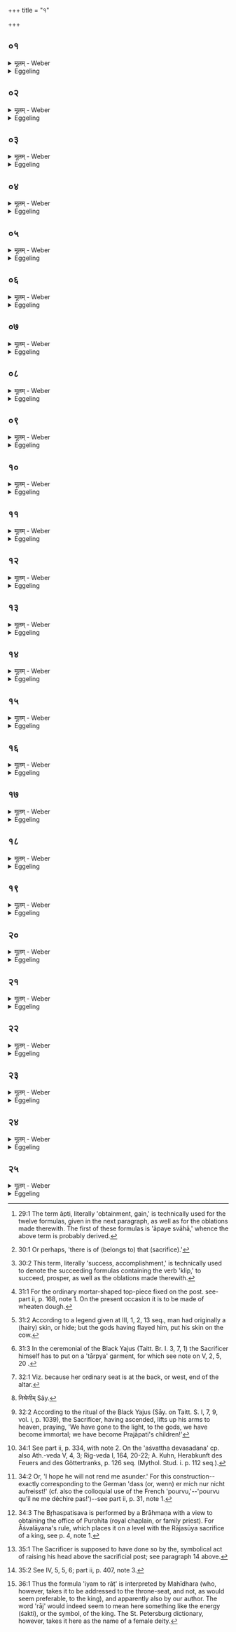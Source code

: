 +++
title = "१"

+++

##  ०१
<details><summary>मूलम् - Weber</summary>

अ᳘थ स्रुवं᳘ चाज्यविला᳘पनीं चादा᳘य॥  
आहवनी᳘यमभ्यै᳘ति स᳘ एता द्वा᳘दशा᳘प्तीर्जुहो᳘ति वा वाच᳘यति वा य᳘दि जुहो᳘ति य᳘दि वाच᳘यति समान᳘ एव ब᳘न्धुः॥
</details>

<details><summary>Eggeling</summary>

1. Thereupon, taking the clipping-spoon (sruva) and the pot for melting butter, he goes to the Āhavanīya fire. He either offers those twelve āptis [^egg_72], or makes (the Sacrificer) pronounce (the

[^egg_72]: 29:1 The term āpti, literally 'obtainment, gain,' is technically used  for the twelve formulas, given in the next paragraph, as well as for the oblations made therewith. The first of these formulas is 'āpaye svāhā,' whence the above term is probably derived.

formulas). Whether he offers, or makes him pronounce (the formulas), the significance is the same.
</details>

##  ०२
<details><summary>मूलम् - Weber</summary>

स᳘ जुहोति॥  
आप᳘ये स्वा᳘हा स्वाप᳘ये स्वा᳘हापिजा᳘यᳫं स्वा᳘हा क्र᳘तवे स्वा᳘हा व᳘सवे स्वा᳘हाहर्प᳘तये स्वाहा᳘ह्ने मुग्धा᳘य स्वा᳘हा मुग्धा᳘य वैनंशिना᳘य स्वा᳘हा विनंशि᳘न आन्त्यायना᳘य स्वाहा᳘न्त्याय भौवना᳘य स्वा᳘हा भु᳘वनस्य प᳘तये स्वाहा᳘धिपतये स्वाहे᳘त्येता द्वा᳘दशाप्तीर्जुहोति द्वा᳘दश वै᳘ मा᳘साः संवत्सर᳘स्य संवत्सरः᳘ प्रजा᳘पतिः प्रजा᳘पतिर्यज्ञस्तॗद्यैॗवास्या᳘प्तिर्या᳘ सम्पत्ता᳘मेॗवैतदु᳘ज्जयति ता᳘मात्म᳘न्कुरुते॥
</details>

<details><summary>Eggeling</summary>

2. He offers, with (Vāj. S. IX, 20), 'To the ally, hail!--To the good ally, hail!--To the after-born, hail!--To the purpose, hail!--To the Vasu, hail!--To the Lord of day, hail!--To the failing day, hail!--To the failing one, sprung from the evanescent, hail!--To the evanescent one, sprung from the terminal, hail!--To the terminal descendant of being, hail!--To the Lord of being, hail!--To the over-lord, hail!' These twelve āptis (obtainments) he offers, because there are twelve months in the year, and Prajāpati is the year, and the sacrifice is Prajāpati: hence whatever obtainment, whatever accomplishment there is for him [^egg_73], that he thereby wins, that he makes his own.

[^egg_73]: 30:1 Or perhaps, 'there is of (belongs to) that (sacrifice).'
</details>

##  ०३
<details><summary>मूलम् - Weber</summary>

अ᳘थ षट् क्ŀ̥प्तीः॥  
जुहो᳘ति वा वाच᳘यति वा य᳘दि जुहो᳘ति य᳘दि वाच᳘यति समान᳘ एव ब᳘न्धुः॥
</details>

<details><summary>Eggeling</summary>

3. He then either offers six kliptis [^egg_74], or makes (the Sacrificer) pronounce them. Whether he offers, or makes him pronounce them, the significance is the same.

[^egg_74]: 30:2 This term, literally 'success, accomplishment,' is technically used to denote the succeeding formulas containing the verb 'klip,' to succeed, prosper, as well as the oblations made therewith.
</details>

##  ०४
<details><summary>मूलम् - Weber</summary>

स᳘ वाचयति॥  
आ᳘युर्यज्ञे᳘न कल्पताम् प्राणो᳘ यज्ञे᳘न कल्पतां च᳘क्षुर्यज्ञे᳘न कल्पतां श्रो᳘त्रं यज्ञे᳘न कल्पताम् पृ᳘ष्ठं यज्ञे᳘न कल्पतां यज्ञो᳘ यज्ञे᳘न कल्पतामि᳘त्येताः षट्क्ŀ̥प्तीर्वाचयति षड्वा᳘ ऋत᳘वः संवत्सर᳘स्य संवत्सरः᳘ प्रजा᳘पतिः प्रजा᳘पतिर्यज्ञस्तॗद्यैॗवास्य क्ŀ̥प्तिर्या सम्पत्ता᳘मेॗवैतदु᳘ज्जयति ता᳘मात्म᳘न्कुरुते॥
</details>

<details><summary>Eggeling</summary>

4. He makes him pronounce (Vāj. S. IX, 21), 'May the life prosper through sacrifice!--May the breath prosper through sacrifice!--May the eye prosper through sacrifice!--May the ear prosper through sacrifice!--May the back prosper through sacrifice!--May the sacrifice

prosper through sacrifice!' These six kliptis he makes him pronounce, because there are six seasons in the year, and Prajāpati is the year, and the sacrifice is Prajāpati: thus whatever success, whatever accomplishment there is for him, that he thereby wins, that he makes his own.
</details>

##  ०५
<details><summary>मूलम् - Weber</summary>

अष्टाश्रिर्यू᳘पो भवति॥  
अष्टा᳘क्षरा वै᳘ गायत्री᳘ गायत्र᳘मग्नेश्छ᳘न्दो देवलोक᳘मेॗवैतेनो᳘ज्जयति सप्तदश᳘भिर्वा᳘सोभिर्यू᳘पो वेष्टितो᳘ वा वि᳘ग्रथितो वा भवति सप्तदशो वै᳘ प्रजा᳘पतिस्त᳘त्प्रजा᳘पतिमु᳘ज्जयति॥
</details>

<details><summary>Eggeling</summary>

5. The sacrificial post is eight-cornered; for the Gāyatrī metre has eight syllables, and the Gāyatrī is Agni's metre: he thereby wins the world of the gods. The post is either wrapt up, or bound up, in seventeen cloths; for Prajāpati is seventeenfold: he thus wins Prajāpati.
</details>

##  ०६
<details><summary>मूलम् - Weber</summary>

गौधूमं᳘ चषा᳘लम् भवति॥  
पु᳘रुषो वै᳘ प्रजा᳘पतेर्ने᳘दिॗष्ठᳫं सो ऽय᳘मत्व᳘गेते वै पु᳘रुषस्यौ᳘षधीनां नेदिष्ठतमां य᳘द्गोधू᳘मास्ते᳘षां न त्व᳘गस्ति मनुष्यलोक᳘मेॗवैतेनो᳘ज्जयति॥
</details>

<details><summary>Eggeling</summary>

6. There is a wheaten head-piece [^egg_75] on it; for man is nearest to Prajāpati, and he is skinless [^egg_76]. And among plants wheat comes nearest to man, (for) it has no skin: thus he thereby wins the world of men.

[^egg_75]: 31:1 For the ordinary mortar-shaped top-piece fixed on the post. see-part ii, p. 168, note 1. On the present occasion it is to be made of wheaten dough.

[^egg_76]: 31:2 According to a legend given at III, 1, 2, 13 seq., man had originally a (hairy) skin, or hide; but the gods having flayed him, put his skin on the cow.
</details>

##  ०७
<details><summary>मूलम् - Weber</summary>

गर्तन्वान्यूपो᳘ ऽतीक्ष्णाग्रो भवति॥  
पितृदेव᳘त्यो वै ग᳘र्तः पितृलोक᳘मेॗवै सप्त᳘दशारत्निर्भवति सप्तदशो वै᳘ प्रजा᳘पतिस्त᳘त्प्रजा᳘पतिमु᳘ज्जयति॥
</details>

<details><summary>Eggeling</summary>

7. The post has a hollow (at the top), and is not pointed at the end; for the hollow is sacred to the Fathers: he thus gains the world of the Fathers. It is seventeen cubits long, for Prajāpati is seventeen-fold: he thus wins Prajāpati.
</details>

##  ०८
<details><summary>मूलम् - Weber</summary>

अ᳘थ ने᳘ष्टा प᳘त्नीमुदानेष्य᳘न्॥  
कौशं वा᳘सः प᳘रिधापयति कौशं᳘ वा च᳘ण्डातकम᳘न्तरं दीक्षितव᳘सनाज्जघनार्धो वा᳘ एष᳘ यज्ञ᳘स्य यत्प᳘त्नी ता᳘मेतत्प्रा᳘चीं यज्ञ᳘म् प्रसादयिष्य᳘न्भवत्य᳘स्ति वै पत्न्या अमेध्यं य᳘दवाची᳘नं ना᳘भेर्मे᳘ध्या वै᳘ दर्भास्तद्य᳘देॗवास्या अमेध्यं त᳘देॗवास्या एत᳘द्दर्भैर्मे᳘ध्यं कृत्वा᳘थैनाम् प्रा᳘चीं यज्ञम् प्र᳘सादयति त᳘स्मान्ने᳘ष्टा प᳘त्नीमुदानेस्य᳘न्कौशं वा᳘सः प᳘रिधापयति कौस्=अं᳘ वा च᳘ण्डातकम᳘न्तरं दीक्षितव᳘सनात्॥
</details>

<details><summary>Eggeling</summary>

8. Thereupon the Neshṭr̥, being about to lead up the (Sacrificer's) wife, makes her wrap round herself, over the garment of consecration, a cloth, or skirt, made of Kuśa grass [^egg_77]; for she, the wife, is the hind

[^egg_77]: 31:3 In the ceremonial of the Black Yajus (Taitt. Br. I. 3, 7, 1) the Sacrificer himself has to put on a 'tārpya' garment, for which see note on V, 2, 5, 20 .

part of the sacrifice [^egg_78]; and he wishes her, thus coming forward, to propitiate the sacrifice. But impure is that part of woman which is below the navel, and pure are the plants of (Kuśa) grass: thus having, by means of those plants of (Kuśa) grass, made pure whatever part of her is impure, he causes her to propitiate the sacrifice, while coming forward. This is why the Neshṭr̥, being about to lead up the wife, makes her wrap round herself, over the garment of consecration, a cloth, or skirt, made of Kuśa grass.

[^egg_78]: 32:1 Viz. because her ordinary seat is at the back, or west, end of the altar.
</details>

##  ०९
<details><summary>मूलम् - Weber</summary>

अ᳘थ निश्रयणो [^wbr_1] नि᳘श्रयति॥  
स᳘ दक्षिणत उ᳘दङ् रोहेदुत्तरतो᳘ वा दक्षिणा᳘ दक्षिणतॗस्त्वेवो᳘दङ् रोहेत्त᳘था ह्यु᳘दग्भवति॥  

[^wbr_1]: निश्रेणीम् Sây.
</details>

<details><summary>Eggeling</summary>

9. He then leans a ladder (against the post). He may ascend either from the south northwards, or from the north southwards; but let him rather ascend from the south northwards (udak), for thus it goes upwards (udak).
</details>

##  १०
<details><summary>मूलम् - Weber</summary>

स᳘ रोक्ष्य᳘न्जायामा᳘मन्त्रयते॥  
जा᳘य ए᳘हि स्वो रो᳘हावे᳘ति रो᳘हावे᳘त्याह जाया तद्य᳘ज्जाया᳘मामन्त्र᳘यते ऽर्धो᳘ ह वा᳘ एष᳘ आत्म᳘नो य᳘ज्जाया त᳘स्माद्या᳘वज्जायां न᳘ विन्द᳘तेॗ नैव ता᳘वत्प्र᳘जायते᳘ ऽसर्वो हि ता᳘वद्भ᳘वत्य᳘थ यॗदैव᳘ जायां᳘ विन्दते᳘ ऽथ प्र᳘जायते त᳘र्हि हि स᳘र्वो भ᳘वति स᳘र्व एतां ग᳘तिं गछानी᳘ति त᳘स्माज्जायामा᳘मन्त्रयते॥
</details>

<details><summary>Eggeling</summary>

10. Being about to ascend, he (the Sacrificer) addresses his wife, 'Come, wife, ascend we the sky!'--'Ascend we!' says the wife. Now as to why he addresses his wife: she, the wife, in sooth is one half of his own self; hence, as long as he does not obtain her, so long he is not regenerated, for so long he is incomplete. But as soon as he obtains her he is regenerated, for then he is complete. 'Complete I want to go to that supreme goal,' thus (he thinks) and therefore he addresses his wife.
</details>

##  ११
<details><summary>मूलम् - Weber</summary>

स᳘ रोहति॥  
प्रजा᳘पतेः प्रजा᳘ अभूमे᳘ति प्रजा᳘पतेॗर्ह्येष᳘ प्रजा भ᳘वति यो᳘ वाजपे᳘येन य᳘जते॥
</details>

<details><summary>Eggeling</summary>

11. He ascends, with, 'We have become Prajāpati's children;' for he who offers the Vājapeya indeed becomes Prajāpati's child:
</details>

##  १२
<details><summary>मूलम् - Weber</summary>

अ᳘थ गोधू᳘मानु᳘पस्पृशति॥  
स्व᳘र्देवा अगन्मेतिॗ स्व᳘र्ह्येष ग᳘छति यो᳘ वाजपे᳘येन य᳘जते॥
</details>

<details><summary>Eggeling</summary>

12. He then touches the wheat (top-piece) [^egg_79], with,

[^egg_79]: 32:2 According to the ritual of the Black Yajus (Sāy. on Taitt. S. I, 7, 9, vol. i, p. 1039), the Sacrificer, having ascended, lifts up his  arms to heaven, praying, 'We have gone to the light, to the gods, we have become immortal; we have become Prajāpati's children!'

 'We have gone to the light, O ye gods!' for he who offers the Vājapeya, indeed goes to the light.
</details>

##  १३
<details><summary>मूलम् - Weber</summary>

तद्य᳘द्गोधू᳘मानुपस्पृश᳘ति॥  
अ᳘न्नं वै᳘ गोधू᳘मा अ᳘न्नं वा᳘ एष उ᳘ज्जयति यो᳘ वाजपे᳘येन य᳘जते ऽन्नपे᳘यᳫं ह वै ना᳘मैतद्य᳘द्वाजपे᳘यं तद्य᳘देॗवैतद᳘न्नमुद᳘जैषीत्ते᳘नैॗवैत᳘देतां ग᳘तिं गत्वा स᳘ᳫं᳘स्पृशते त᳘दात्म᳘न्कुरुते त᳘स्माद्गोधू᳘मानु᳘पस्पृशति॥
</details>

<details><summary>Eggeling</summary>

13. And as to why he touches the wheat: wheat is food, and he who offers the Vājapeya, wins food, for vāja-peya is the same as anna-peya (food and drink): thus whatever food he has thereby won, therewith now that he has gone to that supreme goal, he puts himself in contact, and possesses himself of it,--therefore he touches the wheat (top-piece).
</details>

##  १४
<details><summary>मूलम् - Weber</summary>

अ᳘थ शीर्ष्णा यू᳘पमत्यु᳘ज्जिहीते॥  
अमृ᳘ता अभूमे᳘ति देवलोक᳘मेॗवैतेनो᳘ज्जयति॥
</details>

<details><summary>Eggeling</summary>

14. He then rises by (the measure of) his head over the post, with, 'We have become immortal!' whereby he wins the world of the gods.
</details>

##  १५
<details><summary>मूलम् - Weber</summary>

अ᳘थ दिॗशो ऽनुवी᳘क्षमाणो जपति॥  
अस्मे᳘ वो अस्त्विन्द्रिय᳘मस्मे᳘ नृम्ण᳘मुत क्र᳘तुरस्मे व᳘र्चांसि सन्तु व इ᳘ति स᳘र्वं वा᳘ एष᳘ इदमु᳘ज्जयति यो᳘ वाजपे᳘येन य᳘जते प्रजा᳘पतिॗᳫंॗ ह्युज्ज᳘यति स᳘र्वमुॗ ह्येॗवेद᳘म् प्रजा᳘पतिःॗ सो ऽस्य स᳘र्वस्य य᳘श इन्द्रियं᳘ वीर्य᳘ᳫं᳘ संवृ᳘ज्य त᳘दात्म᳘न्धत्ते᳘ त᳘दात्म᳘न्कुरुते त᳘स्माद्दिॗशो ऽनुवी᳘क्षमाणो जपति॥
</details>

<details><summary>Eggeling</summary>

15. Thereupon, while looking in the different directions, he mutters (Vāj. S. IX, 22), 'Ours be your power, ours your manhood and intelligence ours be your energies!' For he who offers the Vājapeya wins everything here, winning as he does Prajāpati, and Prajāpati being everything here;--having appropriated to himself the glory, the power, and the strength of this All, he now lays them within himself, makes them his own: that is why he mutters, while looking in the different directions.
</details>

##  १६
<details><summary>मूलम् - Weber</summary>

अ᳘थैनमूषपुटै᳘रनू᳘दस्यन्ति॥  
पश᳘वो वा ऊ᳘षा अ᳘न्नं वै᳘ पशवो᳘ ऽन्नं वा᳘ एष उ᳘ज्जयति यो᳘ वाजपे᳘येन य᳘जते ऽन्नपे᳘यᳫं ह वै ना᳘मैतद्य᳘द्वाजपे᳘यं तद्य᳘देॗवैतद᳘न्नमुद᳘जैषीत्ते᳘नैॗवैत᳘देतां ग᳘तिं गत्वा स᳘ᳫं᳘स्पृशते त᳘दात्म᳘न्कुरुते त᳘स्मादेनमूषपुटै᳘रनू᳘दस्यन्ति॥
</details>

<details><summary>Eggeling</summary>

16. They throw up to him bags of salt; for salt means cattle, and cattle is food; and he who offers the Vājapeya wins food, for vāja-peya is the same as anna-peya: thus whatever food he thereby has gained, therewith now that he has gone to the supreme goal, he puts himself in contact, and makes it his own,--therefore they throw bags of salt up to him.
</details>

##  १७
<details><summary>मूलम् - Weber</summary>

आ᳘श्वत्थेषु पलाशेषू᳘पनद्धा भवन्ति॥  
स य᳘देॗवाॗदो ऽश्वत्थे ति᳘ष्ठत इ᳘न्द्रो मरु᳘त उपा᳘मन्त्रयत त᳘स्मादा᳘श्वत्थेषु पलाशेषू᳘पनद्धा भवन्ति वि᳘शो ऽनू᳘दस्यन्ति वि᳘शो वै᳘ मरुतो᳘ ऽन्नं वि᳘शस्त᳘स्माद्वि᳘शो ऽनू᳘दस्यन्ति सप्त᳘दश भवन्ति सप्तदशो वै᳘ प्रजा᳘पतिस्त᳘त्प्रजा᳘पतिमु᳘ज्जयति॥
</details>

<details><summary>Eggeling</summary>

17. They (the pieces of salt) are done up in aśvattha

 (ficus religiosa) leaves: because Indra on that (former) occasion called upon the Maruts staying on the Aśvattha tree [^egg_80], therefore they are done up in aśvattha leaves. Peasants (viś) throw them up to him, for the Maruts are the peasants, and the peasants are food (for the nobleman): hence peasants throw them up. There are seventeen (bags), for Prajāpati is seventeenfold: he thus wins Prajāpati.

[^egg_80]: 34:1 See part ii, p. 334, with note 2. On the 'aśvattha devasadana' cp. also Ath.-veda V, 4, 3; Rig-veda I, 164, 20-22; A. Kuhn, Herabkunft des Feuers and des Göttertranks, p. 126 seq. (Mythol. Stud. i. p. 112 seq.).
</details>

##  १८
<details><summary>मूलम् - Weber</summary>

अ᳘थेमा᳘मुपावे᳘क्षमाणो जपति॥  
न᳘मो मात्रे᳘ पृथिव्यै न᳘मो मा᳘त्रे पृथिव्या इ᳘ति बृ᳘हस्प᳘तेर्ह वा᳘ अभिषिषिचाना᳘त्पृथिवी᳘ बिभयां᳘ चकार महद्वा᳘ अय᳘मभू᳘द्यो ऽभ्य᳘षेचि यद्वै᳘ मायं नावदृणीयादि᳘ति बृ᳘हस्प᳘तिर्ह पृथिव्यै बिभयां᳘ चकार यद्वै᳘ मेॗयं नावधून्वीते᳘ति त᳘दन᳘यैॗवैत᳘न्मित्रधे᳘यमकुरुत न हि᳘ माता᳘ पुत्र᳘ᳫं᳘ हिन᳘स्ति न᳘ पुत्रो᳘ मात᳘रम्॥
</details>

<details><summary>Eggeling</summary>

18. Thereupon; while looking down upon this (earth), he mutters, Homage be to the mother Earth! homage be to the mother Earth!' For when Br̥haspati had been consecrated, the Earth was afraid of him, thinking, 'Something great surely has he become now that he has been consecrated: I fear lest he may rend me asunder [^egg_81]!' And Br̥haspati also was afraid of the Earth, thinking, 'I fear lest she may shake me off!' Hence by that (formula) he entered into a friendly relation with her; for a mother does not hurt her son, nor does a son hurt his mother.

[^egg_81]: 34:2 Or, 'I hope he will not rend me asunder.' For this construction--exactly corresponding to the German 'dass (or, wenn) er mich nur nicht aufreisst!' (cf. also the colloquial use of the French 'pourvu,'--'pourvu qu’il ne me déchire pas!')--see part ii, p. 31, note 1.
</details>

##  १९
<details><summary>मूलम् - Weber</summary>

बृहस्पतिसवो वा᳘ एष य᳘द्वाजपे᳘यम्॥  
पृथिॗव्यु हैत᳘स्माद्बिभेति महद्वा᳘ अय᳘मभू᳘द्यो ऽभ्य᳘षेचि यद्वै᳘ मायं नावदृणीयादि᳘त्येष᳘ उ हास्यै᳘ बिभेति यद्वै᳘ मेॗयं नावधून्वीते᳘ति त᳘दन᳘यैॗवैत᳘न्मित्रधे᳘यं कुरुते न हि᳘ माता᳘ पुत्र᳘ᳫं᳘ हिन᳘स्ति न᳘ पुत्रो᳘ मात᳘रम्॥
</details>

<details><summary>Eggeling</summary>

19. Now the Br̥haspati consecration [^egg_82] is the same as the Vājapeya; and the earth in truth is afraid of that (Sacrificer), thinking, 'Something great

[^egg_82]: 34:3 The Br̥haspatisava is performed by a Brāhmaṇa with a view to obtaining the office of Purohita (royal chaplain, or family priest). For Āśvalāyana's rule, which places it on a level with the Rājasūya sacrifice of a king, see p. 4, note 1.

surely has he become now that he has been consecrated: I fear lest he may rend me asunder!' And he himself is afraid of her, thinking, 'I fear lest she may shake me off!' Hence he thereby enters into a friendly relation with her, for a mother does not hurt her son; neither does a son hurt his mother.
</details>

##  २०
<details><summary>मूलम् - Weber</summary>

अ᳘थ हि᳘रण्यमभ्य᳘वरोहति॥  
अमृ᳘तमा᳘युर्हि᳘रण्यं त᳘दमृ᳘त आ᳘युषि प्र᳘तितिष्ठति॥
</details>

<details><summary>Eggeling</summary>

20. He then descends (and treads) upon a piece of gold;--gold is immortal life: he thus takes his stand on life immortal.
</details>

##  २१
<details><summary>मूलम् - Weber</summary>

अ᳘थाजर्षभ᳘स्याजि᳘नमु᳘पस्तृणाति॥  
त᳘दुप᳘रिष्टाद्रुक्मं नि᳘दधाति त᳘मभ्य᳘वरोहतीमां᳘ वैव᳟॥
</details>

<details><summary>Eggeling</summary>

21. Now (in the first place) he (the Adhvaryu) spreads out the skin of a he-goat, and lays a (small) gold plate thereon: upon that--or indeed upon this (earth) itself--he (the Sacrificer) steps.
</details>

##  २२
<details><summary>मूलम् - Weber</summary>

अ᳘थास्मा आसन्दीमा᳘हरन्ति॥  
उपरिस᳘द्यं वा᳘ एष᳘ जयति यो ज᳘यत्यन्तरिक्षस᳘द्यं त᳘देनमुपर्या᳘सीनमध᳘स्तादिमाः᳘ प्रजा उ᳘पासते त᳘स्मादस्मा आसन्दीमा᳘हरन्ति॥
</details>

<details><summary>Eggeling</summary>

22. They then bring a throne-seat for him; for truly he who gains a seat in the air [^egg_83], gains a seat above (others): thus these subjects of his sit below him who is seated above,--this is why they bring him a throne-seat.

[^egg_83]: 35:1 The Sacrificer is supposed to have done so by the, symbolical act of raising his head above the sacrificial post; see paragraph 14 above.
</details>

##  २३
<details><summary>मूलम् - Weber</summary>

औ᳘दुम्बरी भवति॥  
अन्नं वा ऊ᳘र्गुदुम्ब᳘र ऊॗर्जो ऽन्ना᳘द्यस्या᳘वरुद्ध्यै त᳘स्मादौ᳘दुम्बरी भवति ताम᳘ग्रेण हविर्धा᳘ने जघ᳘नेनाहवनी᳘यं नि᳘दधाति॥
</details>

<details><summary>Eggeling</summary>

23. It is made of udumbara wood,--the Udumbara tree being sustenance, (that is) food,--for his obtainment of sustenance, food: therefore it is made of udumbara wood. They set it down in front of the Havirdhāna (cart-shed), behind the Āhavanīya (fire).
</details>

##  २४
<details><summary>मूलम् - Weber</summary>

अ᳘थाजर्षभ᳘स्याजि᳘नमा᳘स्तृणाति॥  
प्रजा᳘पतिर्वा᳘ एष य᳘दजर्षभ᳘ एता वै᳘ प्रजा᳘पतेः प्रत्यक्षतमां य᳘दजास्त᳘स्मादेतास्त्रिः᳘ संवत्सर᳘स्य विजा᳘यमाना द्वौ त्रीनि᳘ति जनयन्ति त᳘त्प्रजा᳘पतिमेॗवैत᳘त्करोति त᳘स्मादजर्षब᳘स्याजि᳘नमा᳘स्तृणाति॥
</details>

<details><summary>Eggeling</summary>

24. He then spreads the goat-skin thereon; for truly the he-goat is no other than Prajāpati, for they, the goats, are most clearly of Prajāpati (the lord of generation or creatures);--whence, bringing forth thrice in a year, they produce two or three [^egg_84]: thus he thereby makes him (the Sacrificer) to be Prajāpati himself,--this is why he spreads the goat-skin thereon.

[^egg_84]: 35:2 See IV, 5, 5, 6; part ii, p. 407, note 3.
</details>

##  २५
<details><summary>मूलम् - Weber</summary>

स आ᳘स्तृणाति॥  
इयं᳘ ते राडि᳘ति राज्य᳘मेॗवास्मिन्नेत᳘द्दधात्य᳘थैनमा᳘सादयति यॗन्तासि य᳘मन इ᳘ति यन्ता᳘रमेॗवैनमेतद्य᳘मनमासाम् प्रजा᳘नां करोति ध्रुॗवो ऽसि धरु᳘ण इ᳘ति ध्रुव᳘मेॗवैनमेत᳘द्धरु᳘णमस्मिं᳘लोके᳘ करोति कृष्यै᳘ त्वा क्षे᳘माय त्वा रय्यै᳘ त्वा पो᳘षाय त्वे᳘ति साध᳘वे त्वे᳘त्येॗवैत᳘दाह॥
</details>
<details><summary>Eggeling</summary>

25. He spreads it, with, 'This is thy kingship [^egg_85]!' whereby he endows him with royal power. He then makes him sit down, with, Thou art the ruler, the ruling lord!' whereby he makes him the ruler, ruling over those subjects of his Thou art firm, and stedfast!' whereby he makes him firm and stedfast in this world;--'Thee for the tilling!--Thee for peaceful dwelling!--Thee for wealth!--Thee for thrift!' whereby he means to say, '(here I seat) thee for the welfare (of the people).'

[^egg_85]: 36:1 Thus the formula 'iyam to rāṭ' is interpreted by Mahīdhara (who, however, takes it to be addressed to the throne-seat, and not, as would seem preferable, to the king), and apparently also by our author. The word 'rāj' would indeed seem to mean here something like the energy (śakti), or the symbol, of the king. The St. Petersburg dictionary, however, takes it here as the name of a female deity.
</details>

